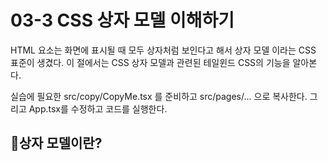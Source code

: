 # 03-3 CSS 상자 모델 이해하기
HTML 요소는 화면에 표시될 때 모두 상자처럼 보인다고 해서 상자 모델 이라는 CSS 표준이 생겼다.
이 절에서는 CSS 상자 모델과 관련된 테일윈드 CSS의 기능을 알아본다.

실습에 필요한 src/copy/CopyMe.tsx 를 준비하고 src/pages/... 으로 복사한다. 그리고 App.tsx를 수정하고 코드를 실행한다.

## 🎈상자 모델이란?
